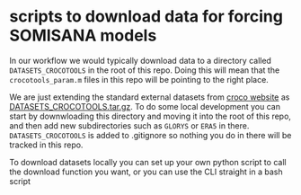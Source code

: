 # scripts to download data for forcing SOMISANA models

In our workflow we would typically download data to a directory called `DATASETS_CROCOTOOLS` in the root of this repo. Doing this will mean that the `crocotools_param.m` files in this repo will be pointing to the right place.

We are just extending the standard external datasets from [croco website](https://www.croco-ocean.org/download-2/) as [DATASETS_CROCOTOOLS.tar.gz](https://data-croco.ifremer.fr/DATASETS/DATASETS_CROCOTOOLS.tar.gz). To do some local development you can start by downwloading this directory and moving it into the root of this repo, and then add new subdirectories such as `GLORYS` or `ERA5` in there. `DATASETS_CROCOTOOLS` is added to .gitignore so nothing you do in there will be tracked in this repo.

To download datasets locally you can set up your own python script to call the download function you want, or you can use the CLI straight in a bash script

